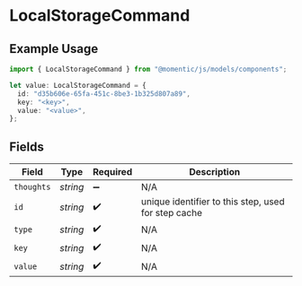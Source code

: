 # LocalStorageCommand

## Example Usage

```typescript
import { LocalStorageCommand } from "@momentic/js/models/components";

let value: LocalStorageCommand = {
  id: "d35b606e-65fa-451c-8be3-1b325d807a89",
  key: "<key>",
  value: "<value>",
};
```

## Fields

| Field                                               | Type                                                | Required                                            | Description                                         |
| --------------------------------------------------- | --------------------------------------------------- | --------------------------------------------------- | --------------------------------------------------- |
| `thoughts`                                          | *string*                                            | :heavy_minus_sign:                                  | N/A                                                 |
| `id`                                                | *string*                                            | :heavy_check_mark:                                  | unique identifier to this step, used for step cache |
| `type`                                              | *string*                                            | :heavy_check_mark:                                  | N/A                                                 |
| `key`                                               | *string*                                            | :heavy_check_mark:                                  | N/A                                                 |
| `value`                                             | *string*                                            | :heavy_check_mark:                                  | N/A                                                 |
